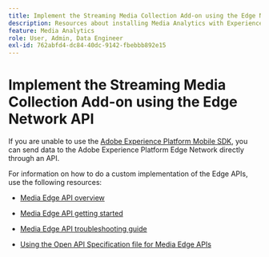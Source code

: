 ```yaml
---
title: Implement the Streaming Media Collection Add-on using the Edge Network API
description: Resources about installing Media Analytics with Experience Platform Edge API.
feature: Media Analytics
role: User, Admin, Data Engineer
exl-id: 762abfd4-dc84-40dc-9142-fbebbb892e15
---
```

# Implement the Streaming Media Collection Add-on using the Edge Network API

If you are unable to use the [Adobe Experience Platform Mobile SDK](/help/implementation/edge/implementation-edge.md), you can send data to the Adobe Experience Platform Edge Network directly through an API.

For information on how to do a custom implementation of the Edge APIs, use the following resources:

* [Media Edge API overview](https://developer.adobe.com/cja-apis/docs/endpoints/media-edge/)

* [Media Edge API getting started](https://developer.adobe.com/cja-apis/docs/endpoints/media-edge/getting-started/)

* [Media Edge API troubleshooting guide](https://developer.adobe.com/cja-apis/docs/endpoints/media-edge/troubleshooting/)

* [Using the Open API Specification file for Media Edge APIs](https://developer.adobe.com/data-collection-apis/docs/api/media-edge/)
